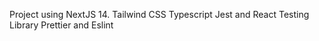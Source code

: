 Project using NextJS 14.
Tailwind CSS
Typescript
Jest and React Testing Library
Prettier and Eslint
